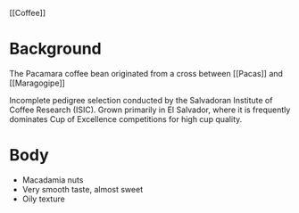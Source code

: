 [[Coffee]]

# Background
The Pacamara coffee bean originated from a cross between [[Pacas]] and [[Maragogipe]] 

Incomplete pedigree selection conducted by the Salvadoran Institute of Coffee Research (ISIC). Grown primarily in El Salvador, where it is frequently dominates Cup of Excellence competitions for high cup quality.

# Body

- Macadamia nuts
- Very smooth taste, almost sweet
- Oily texture


